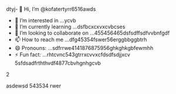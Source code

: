 dtyj- 👋 Hi, I’m @kofatertyrr6516awds
- 👀 I’m interested in ...ycvb
- 🌱 I’m currently learning ...dsfbcxcxvxcvbcses
- 💞️ I’m looking to collaborate on ...455456465dsfsdffsdfvvbnfgdf
- 📫 How to reach me ...dfg45354fswer56erggbbggbtrh
- 😄 Pronouns: ...sdfrrwe4141876875956ghkghkgbfewmhh
- ⚡ Fun fact: ...rhtcvnc543gtrrxcvvxcfdsdfsdjjxcv
5sfdsadfrththvdf4877cbvhgnhgcvb
<!---cbm
kofatertyrr/kofatertyrr is a ✨ special ✨ repository because its `README.md` (this file) appears on your GitHub profile.
You can click the Preview link to take a look at your changes.e2vbcc
--->2
asdewsd
543534
rwer
